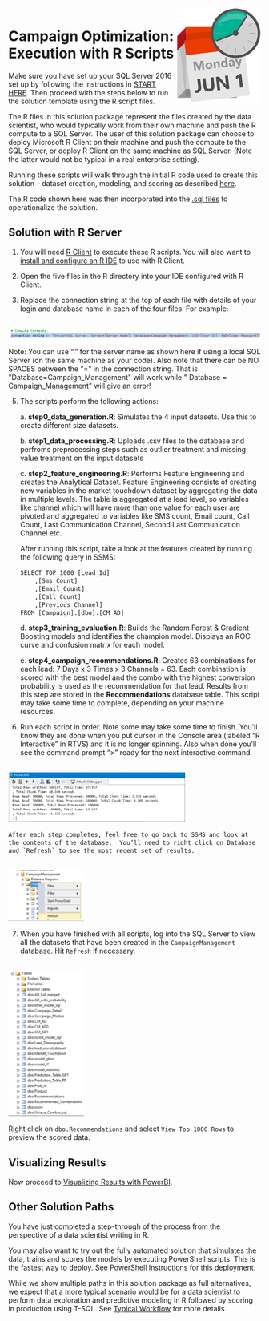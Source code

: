 <img src="../Images/management.png" align="right">
<h1>Campaign Optimization:
Execution with R Scripts</h1>

Make sure you have set up your SQL Server 2016 set up by following the instructions in <a href="START_HERE.md">START HERE</a>.  Then proceed with the steps below to run the solution template using the R script files. 

The R files in this solution package represent the files created by the data scientist, who would  typically work from their own machine and push the R compute to a SQL Server. The user of this solution package can choose to deploy Microsoft R Client on their machine and push the compute to the SQL Server, or deploy R Client on the same machine as SQL Server.  (Note the latter would not be typical in a real enterprise setting).


Running these scripts will walk through the initial R code used to create this solution – dataset creation, modeling, and scoring as described [here](../data-scientist.md).

The R code shown here was then incorporated into the [.sql files](../../SQLR/readme.md) to operationalize the solution.


<h2>Solution with R Server</h2>

1.  You will need  [R Client](https://msdn.microsoft.com/en-us/microsoft-r/install-r-client-windows) to execute these R scripts.  You will also want to [install and configure an R IDE](https://msdn.microsoft.com/en-us/microsoft-r/r-client-get-started#configure-ide) to use with R Client.  


3.  Open the five files in the R directory into your IDE configured with R Client.

4.	Replace the connection string at the top of each file with details of your login and database name in each of the four files.  For example:
 <br/>
 <img src="../Images/r2.png">
 
 Note: You can use “.” for the server name as shown here if using a local SQL Server (on the same machine as your code). Also note that there can be NO SPACES between the "=" in the connection string.  That is  "Database=Campaign_Management" will work while " Database = Campaign_Management" will give an error!  

5.	The scripts perform the following actions:

    a.	**step0_data_generation.R**:  Simulates the 4 input datasets.  Use this to create different size datasets.

    b.	**step1_data_processing.R**: Uploads .csv files to the database and perfroms preprocessing steps such as outlier treatment and missing value treatment on the input datasets

    c.	**step2_feature_engineering.R**:  Performs Feature Engineering and creates the Analytical Dataset.   Feature Engineering consists of creating new variables in the market touchdown dataset by aggregating the data in multiple levels.  The table is aggregated at a lead level, so variables like channel which will have more than one value for each user are pivoted and aggregated to variables like SMS count, Email count, Call Count, Last Communication Channel, Second Last Communication Channel etc.

    After running this script, take a look at the features created by running the following query in SSMS:
    
    ```
    SELECT TOP 1000 [Lead_Id]
        ,[Sms_Count]
        ,[Email_Count]
        ,[Call_Count]
        ,[Previous_Channel]
    FROM [Campaign].[dbo].[CM_AD]
    ```

    d.	**step3_training_evaluation.R**:  Builds the Random Forest & Gradient Boosting models and identifies the champion model. Displays an ROC curve and confusion matrix for each model.  

    e.   **step4_campaign_recommendations.R**: Creates 63 combinations for each lead: 7 Days x 3 Times x 3 Channels = 63.  Each combination is scored with the best model and the combo with the highest conversion probability is used as the recommendation for that lead.  Results from this step are stored in the **Recommendations** database table.  This script may take some time to complete, depending on your machine resources.

6.	Run each script in order.  Note some may take some time to finish.  You’ll know they are done when you put cursor in the Console area (labeled “R Interactive” in RTVS)  and it is no longer spinning.  Also when done you’ll see the command prompt “>” ready for the next interactive command. 
<br/>
<img src="../Images/r4.png" width="70%">
 
	After each step completes, feel free to go back to SSMS and look at the contents of the database.  You’ll need to right click on Database and `Refresh` to see the most recent set of results.
 <br/>
 <img src="../Images/r5.png" width="30%">

7.	When you have finished with all  scripts, log into the SQL Server to view all the datasets that have been created in the `CampaignManagement` database.  Hit `Refresh` if necessary.
 <br/>
 <img src="../Images/alltables.png" width="30%">

 Right click on `dbo.Recommendations` and select `View Top 1000 Rows` to preview the scored data.
 
<h2>Visualizing Results </h2>
Now proceed to <a href="Visualize_Results.md">Visualizing Results with PowerBI</a>.

## Other Solution Paths
You have just completed a step-through of the  process from the perspective of a data scientist writing in R.

You may also want to try out the fully automated solution that simulates the data, trains and scores the models by executing PowerShell scripts. This is the fastest way to deploy. See [PowerShell Instructions](Powershell_Instructions.md) for this deployment.
	
While we show multiple paths in this solution package as full alternatives, we expect that a more typical scenario would be for a data scientist to perform data exploration and predictive modeling in R followed by scoring in production using T-SQL.  See [Typical Workflow](Typical_Workflow.md) for more details.